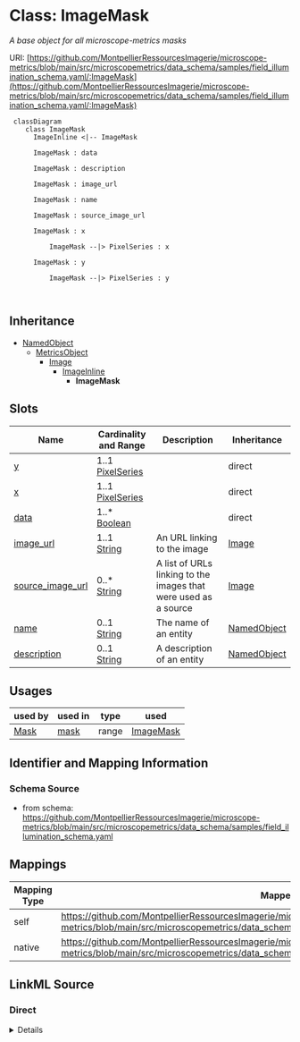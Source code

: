 # Class: ImageMask


_A base object for all microscope-metrics masks_





URI: [https://github.com/MontpellierRessourcesImagerie/microscope-metrics/blob/main/src/microscopemetrics/data_schema/samples/field_illumination_schema.yaml/:ImageMask](https://github.com/MontpellierRessourcesImagerie/microscope-metrics/blob/main/src/microscopemetrics/data_schema/samples/field_illumination_schema.yaml/:ImageMask)




```mermaid
 classDiagram
    class ImageMask
      ImageInline <|-- ImageMask
      
      ImageMask : data
        
      ImageMask : description
        
      ImageMask : image_url
        
      ImageMask : name
        
      ImageMask : source_image_url
        
      ImageMask : x
        
          ImageMask --|> PixelSeries : x
        
      ImageMask : y
        
          ImageMask --|> PixelSeries : y
        
      
```





## Inheritance
* [NamedObject](NamedObject.md)
    * [MetricsObject](MetricsObject.md)
        * [Image](Image.md)
            * [ImageInline](ImageInline.md)
                * **ImageMask**



## Slots

| Name | Cardinality and Range | Description | Inheritance |
| ---  | --- | --- | --- |
| [y](y.md) | 1..1 <br/> [PixelSeries](PixelSeries.md) |  | direct |
| [x](x.md) | 1..1 <br/> [PixelSeries](PixelSeries.md) |  | direct |
| [data](data.md) | 1..* <br/> [Boolean](Boolean.md) |  | direct |
| [image_url](image_url.md) | 1..1 <br/> [String](String.md) | An URL linking to the image | [Image](Image.md) |
| [source_image_url](source_image_url.md) | 0..* <br/> [String](String.md) | A list of URLs linking to the images that were used as a source | [Image](Image.md) |
| [name](name.md) | 0..1 <br/> [String](String.md) | The name of an entity | [NamedObject](NamedObject.md) |
| [description](description.md) | 0..1 <br/> [String](String.md) | A description of an entity | [NamedObject](NamedObject.md) |





## Usages

| used by | used in | type | used |
| ---  | --- | --- | --- |
| [Mask](Mask.md) | [mask](mask.md) | range | [ImageMask](ImageMask.md) |






## Identifier and Mapping Information







### Schema Source


* from schema: https://github.com/MontpellierRessourcesImagerie/microscope-metrics/blob/main/src/microscopemetrics/data_schema/samples/field_illumination_schema.yaml





## Mappings

| Mapping Type | Mapped Value |
| ---  | ---  |
| self | https://github.com/MontpellierRessourcesImagerie/microscope-metrics/blob/main/src/microscopemetrics/data_schema/samples/field_illumination_schema.yaml/:ImageMask |
| native | https://github.com/MontpellierRessourcesImagerie/microscope-metrics/blob/main/src/microscopemetrics/data_schema/samples/field_illumination_schema.yaml/:ImageMask |





## LinkML Source

<!-- TODO: investigate https://stackoverflow.com/questions/37606292/how-to-create-tabbed-code-blocks-in-mkdocs-or-sphinx -->

### Direct

<details>
```yaml
name: ImageMask
description: A base object for all microscope-metrics masks
from_schema: https://github.com/MontpellierRessourcesImagerie/microscope-metrics/blob/main/src/microscopemetrics/data_schema/samples/field_illumination_schema.yaml
is_a: ImageInline
attributes:
  y:
    name: y
    implements:
    - linkml:axis1
    from_schema: https://github.com/MontpellierRessourcesImagerie/microscope-metrics/blob/main/src/microscopemetrics/data_schema/core_schema.yaml
    rank: 1000
    range: PixelSeries
    required: true
  x:
    name: x
    implements:
    - linkml:axis0
    from_schema: https://github.com/MontpellierRessourcesImagerie/microscope-metrics/blob/main/src/microscopemetrics/data_schema/core_schema.yaml
    rank: 1000
    range: PixelSeries
    required: true
  data:
    name: data
    implements:
    - linkml:elements
    from_schema: https://github.com/MontpellierRessourcesImagerie/microscope-metrics/blob/main/src/microscopemetrics/data_schema/core_schema.yaml
    multivalued: true
    range: boolean
    required: true

```
</details>

### Induced

<details>
```yaml
name: ImageMask
description: A base object for all microscope-metrics masks
from_schema: https://github.com/MontpellierRessourcesImagerie/microscope-metrics/blob/main/src/microscopemetrics/data_schema/samples/field_illumination_schema.yaml
is_a: ImageInline
attributes:
  y:
    name: y
    implements:
    - linkml:axis1
    from_schema: https://github.com/MontpellierRessourcesImagerie/microscope-metrics/blob/main/src/microscopemetrics/data_schema/core_schema.yaml
    rank: 1000
    alias: y
    owner: ImageMask
    domain_of:
    - ImageMask
    - Image2D
    - Image5D
    - Point
    - Rectangle
    - Ellipse
    - Vertex
    - Mask
    range: PixelSeries
    required: true
  x:
    name: x
    implements:
    - linkml:axis0
    from_schema: https://github.com/MontpellierRessourcesImagerie/microscope-metrics/blob/main/src/microscopemetrics/data_schema/core_schema.yaml
    rank: 1000
    alias: x
    owner: ImageMask
    domain_of:
    - ImageMask
    - Image2D
    - Image5D
    - Point
    - Rectangle
    - Ellipse
    - Vertex
    - Mask
    range: PixelSeries
    required: true
  data:
    name: data
    implements:
    - linkml:elements
    from_schema: https://github.com/MontpellierRessourcesImagerie/microscope-metrics/blob/main/src/microscopemetrics/data_schema/core_schema.yaml
    multivalued: true
    alias: data
    owner: ImageMask
    domain_of:
    - ImageAsNumpy
    - ImageMask
    - Image2D
    - Image5D
    range: boolean
    required: true
  image_url:
    name: image_url
    description: An URL linking to the image
    from_schema: https://github.com/MontpellierRessourcesImagerie/microscope-metrics/blob/main/src/microscopemetrics/data_schema/samples/field_illumination_schema.yaml
    rank: 1000
    multivalued: false
    identifier: true
    alias: image_url
    owner: ImageMask
    domain_of:
    - Image
    range: string
    required: true
  source_image_url:
    name: source_image_url
    description: A list of URLs linking to the images that were used as a source
    from_schema: https://github.com/MontpellierRessourcesImagerie/microscope-metrics/blob/main/src/microscopemetrics/data_schema/samples/field_illumination_schema.yaml
    rank: 1000
    multivalued: true
    alias: source_image_url
    owner: ImageMask
    domain_of:
    - Image
    range: string
    required: false
  name:
    name: name
    description: The name of an entity
    from_schema: https://github.com/MontpellierRessourcesImagerie/microscope-metrics/blob/main/src/microscopemetrics/data_schema/samples/field_illumination_schema.yaml
    rank: 1000
    multivalued: false
    alias: name
    owner: ImageMask
    domain_of:
    - NamedObject
    - Experimenter
    - Column
    range: string
    required: false
  description:
    name: description
    description: A description of an entity
    from_schema: https://github.com/MontpellierRessourcesImagerie/microscope-metrics/blob/main/src/microscopemetrics/data_schema/samples/field_illumination_schema.yaml
    rank: 1000
    multivalued: false
    alias: description
    owner: ImageMask
    domain_of:
    - NamedObject
    - roi
    - Tag
    range: string

```
</details>
